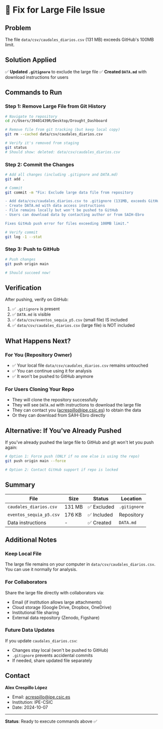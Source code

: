 # 🔧 Fix for Large File Issue

## Problem
The file `data/csv/caudales_diarios.csv` (131 MB) exceeds GitHub's 100MB limit.

## Solution Applied

✅ **Updated `.gitignore`** to exclude the large file
✅ **Created `DATA.md`** with download instructions for users

## Commands to Run

### Step 1: Remove Large File from Git History

```bash
# Navigate to repository
cd /c/Users/39401439R/Desktop/Drought_Dashboard

# Remove file from git tracking (but keep local copy)
git rm --cached data/csv/caudales_diarios.csv

# Verify it's removed from staging
git status
# Should show: deleted: data/csv/caudales_diarios.csv
```

### Step 2: Commit the Changes

```bash
# Add all changes (including .gitignore and DATA.md)
git add .

# Commit
git commit -m "Fix: Exclude large data file from repository

- Add data/csv/caudales_diarios.csv to .gitignore (131MB, exceeds GitHub limit)
- Create DATA.md with data access instructions
- File remains locally but won't be pushed to GitHub
- Users can download data by contacting author or from SAIH-Ebro

Fixes GitHub push error for files exceeding 100MB limit."

# Verify commit
git log -1 --stat
```

### Step 3: Push to GitHub

```bash
# Push changes
git push origin main

# Should succeed now!
```

## Verification

After pushing, verify on GitHub:

1. ✅ `.gitignore` is present
2. ✅ `DATA.md` is visible
3. ✅ `data/csv/eventos_sequia_p5.csv` (small file) IS included
4. ✅ `data/csv/caudales_diarios.csv` (large file) is NOT included

## What Happens Next?

### For You (Repository Owner)
- ✅ Your local file `data/csv/caudales_diarios.csv` remains untouched
- ✅ You can continue using it for analysis
- ✅ It won't be pushed to GitHub anymore

### For Users Cloning Your Repo
- They will clone the repository successfully
- They will see `DATA.md` with instructions to download the large file
- They can contact you (acrespillo@ipe.csic.es) to obtain the data
- Or they can download from SAIH-Ebro directly

## Alternative: If You've Already Pushed

If you've already pushed the large file to GitHub and git won't let you push again:

```bash
# Option 1: Force push (ONLY if no one else is using the repo)
git push origin main --force

# Option 2: Contact GitHub support if repo is locked
```

## Summary

| File | Size | Status | Location |
|------|------|--------|----------|
| `caudales_diarios.csv` | 131 MB | ✅ Excluded | `.gitignore` |
| `eventos_sequia_p5.csv` | 176 KB | ✅ Included | Repository |
| Data instructions | - | ✅ Created | `DATA.md` |

## Additional Notes

### Keep Local File
The large file remains on your computer in `data/csv/caudales_diarios.csv`.
You can use it normally for analysis.

### For Collaborators
Share the large file directly with collaborators via:
- Email (if institution allows large attachments)
- Cloud storage (Google Drive, Dropbox, OneDrive)
- Institutional file sharing
- External data repository (Zenodo, Figshare)

### Future Data Updates
If you update `caudales_diarios.csv`:
- Changes stay local (won't be pushed to GitHub)
- `.gitignore` prevents accidental commits
- If needed, share updated file separately

## Contact
**Alex Crespillo López**
- Email: acrespillo@ipe.csic.es
- Institution: IPE-CSIC
- Date: 2024-10-07

---

**Status**: Ready to execute commands above ✅
